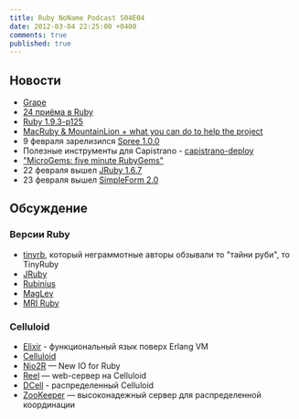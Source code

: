 ```yaml
---
title: Ruby NoName Podcast S04E04
date: 2012-03-04 22:25:00 +0400
comments: true
published: true
---
```

## Новости
* [Grape](https://github.com/intridea/grape)
* [24 приёма в Ruby](http://rubyreloaded.com/trickshots/)
* [Ruby 1.9.3-p125](http://www.ruby-lang.org/en/news/2012/02/16/ruby-1-9-3-p125-is-released/)
* [MacRuby & MountainLion + what you can do to help the project](http://lists.macosforge.org/pipermail/macruby-devel/2012-February/008547.html)
* 9 февраля зарелизился [Spree 1.0.0](http://spreecommerce.com/blog/2012/02/09/spree-1-0-0-released/)
* Полезные инструменты для Capistrano - [capistrano-deploy](https://github.com/lest/capistrano-deploy)
* ["MicroGems: five minute RubyGems"](http://jeffkreeftmeijer.com/2011/microgems-five-minute-rubygems)
* 22 февраля вышел [JRuby 1.6.7](http://jruby.org/2012/02/22/jruby-1-6-7.html)
* 23 февраля вышел [SimpleForm 2.0](http://blog.plataformatec.com.br/2012/02/simpleform-2-0-bootstrap-for-you-with-love/)

## Обсуждение

### Версии Ruby
* [tinyrb](http://code.macournoyer.com/tinyrb/), который неграммотные авторы обзывали то "тайни руби", то TinyRuby
* [JRuby](http://jruby.org/)
* [Rubinius](http://rubini.us/)
* [MagLev](http://maglev.github.com/)
* [MRI Ruby](http://www.ruby-lang.org/en/)

### Celluloid
* [Elixir](https://github.com/elixir-lang/elixir) - функциональный язык поверх Erlang VM
* [Celluloid](https://github.com/celluloid/celluloid/)
* [Nio2R](https://github.com/tarcieri/nio4r) — New IO for Ruby
* [Reel](https://github.com/celluloid/reel) — web-сервер на Celluloid
* [DCell](https://github.com/celluloid/dcell) - распределенный Celluloid
* [ZooKeeper](http://zookeeper.apache.org/) — высоконадежный сервер для распределенной координации
